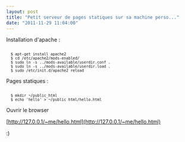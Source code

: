 ```yaml
---
layout: post
title: "Petit serveur de pages statiques sur sa machine perso..."
date: "2011-11-29 11:04:00"
---
```

Installation d'apache :

<pre><code><small>
  $ apt-get install apache2
  $ cd /etc/apache2/mods-enabled/
  $ sudo ln -s ../mods-available/userdir.conf .
  $ sudo ln -s ../mods-available/userdir.load .
  $ sudo /etc/init.d/apache2 reload
</small></code></pre>  

Pages statiques :

<pre><code><small>
  $ mkdir ~/public_html
  $ echo '<html><body>hello</body></html>' > ~/public_html/hello.html
</small></code></pre>  

Ouvrir le browser 

[http://127.0.0.1/~me/hello.html](http://127.0.0.1/~me/hello.html)

:)
